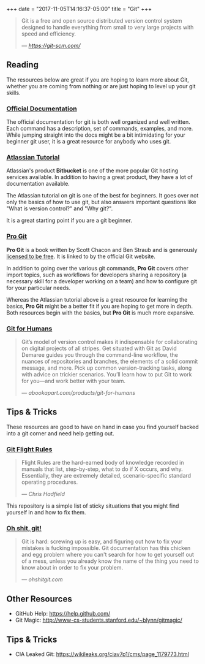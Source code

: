 +++
date = "2017-11-05T14:16:37-05:00"
title = "Git"
+++
> Git is a free and open source distributed version control system designed to handle everything from small to very large projects with speed and efficiency.
>
> &mdash; <cite>https://git-scm.com/</cite>

<!--more-->

## Reading

The resources below are great if you are hoping to learn more about Git, whether you are coming from nothing or are just hoping to level up your git skills.

### [Official Documentation](https://git-scm.com/docs/)

The official documentation for git is both well organized and well written. Each command has a description, set of commands, examples, and more. While jumping straight into the docs might be a bit intimidating for your beginner git user, it is a great resource for anybody who uses git.

### [Atlassian Tutorial](https://www.atlassian.com/git)

Atlassian's product **Bitbucket** is one of the more popular Git hosting services available. In addition to having a great product, they have a lot of documentation available.

The Atlassian tutorial on git is one of the best for beginners. It goes over not only the basics of how to use git, but also answers important questions like "What is version control?" and "Why git?".

It is a great starting point if you are a git beginner.

### [Pro Git](https://git-scm.com/book/en/v2)

**Pro Git** is a book written by Scott Chacon and Ben Straub and is generously [licensed to be free](https://creativecommons.org/licenses/by-nc-sa/3.0/). It is linked to by the official Git website.

In addition to going over the various git commands, **Pro Git** covers other import topics, such as workflows for developers sharing a repository (a necessary skill for a developer working on a team) and how to configure git for your particular needs.

Whereas the Atlassian tutorial above is a great resource for learning the basics, **Pro Git** might be a better fit if you are hoping to get more in depth. Both resources begin with the basics, but **Pro Git** is much more expansive.

### [Git for Humans](https://abookapart.com/products/git-for-humans)

> Git’s model of version control makes it indispensable for collaborating on digital projects of all stripes. Get situated with Git as David Demaree guides you through the command-line workflow, the nuances of repositories and branches, the elements of a solid commit message, and more. Pick up common version-tracking tasks, along with advice on trickier scenarios. You’ll learn how to put Git to work for you—and work better with your team.
> 
> &mdash; <cite>abookapart.com/products/git-for-humans</cite>

## Tips & Tricks

These resources are good to have on hand in case you find yourself backed into a git corner and need help getting out.

### [Git Flight Rules](https://github.com/k88hudson/git-flight-rules/blob/master/README.md)

> Flight Rules are the hard-earned body of knowledge recorded in manuals that list, step-by-step, what to do if X occurs, and why. Essentially, they are extremely detailed, scenario-specific standard operating procedures.
>
> &mdash; <cite>Chris Hadfield</cite>

This repository is a simple list of sticky situations that you might find yourself in and how to fix them.

### [Oh shit, git!](http://ohshitgit.com/)

> Git is hard: screwing up is easy, and figuring out how to fix your mistakes is fucking impossible. Git documentation has this chicken and egg problem where you can't search for how to get yourself out of a mess, unless you already know the name of the thing you need to know about in order to fix your problem.
>
> &mdash; <cite>ohshitgit.com</cite>


## Other Resources
- GitHub Help: https://help.github.com/
- Git Magic: http://www-cs-students.stanford.edu/~blynn/gitmagic/

## Tips & Tricks
- CIA Leaked Git: https://wikileaks.org/ciav7p1/cms/page_1179773.html
